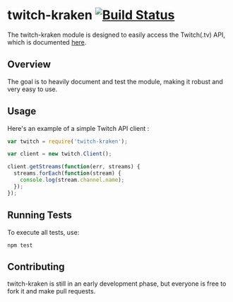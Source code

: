 # twitch-kraken [![Build Status](https://travis-ci.org/mbouchenoire/twitch-kraken.svg?branch=master)](https://travis-ci.org/mbouchenoire/twitch-kraken)

The twitch-kraken module is designed to easily access the Twitch(.tv) API, which is documented [here](https://github.com/justintv/twitch-api).

## Overview

The goal is to heavily document and test the module, making it robust and very easy to use.

## Usage

Here's an example of a simple Twitch API client :

```js
var twitch = require('twitch-kraken');

var client = new twitch.Client();

client.getStreams(function(err, streams) {
  streams.forEach(function(stream) {
    console.log(stream.channel.name);
  });
});
```

## Running Tests

To execute all tests, use:

    npm test

## Contributing

twitch-kraken is still in an early development phase, but everyone is free to fork it and make pull requests.


